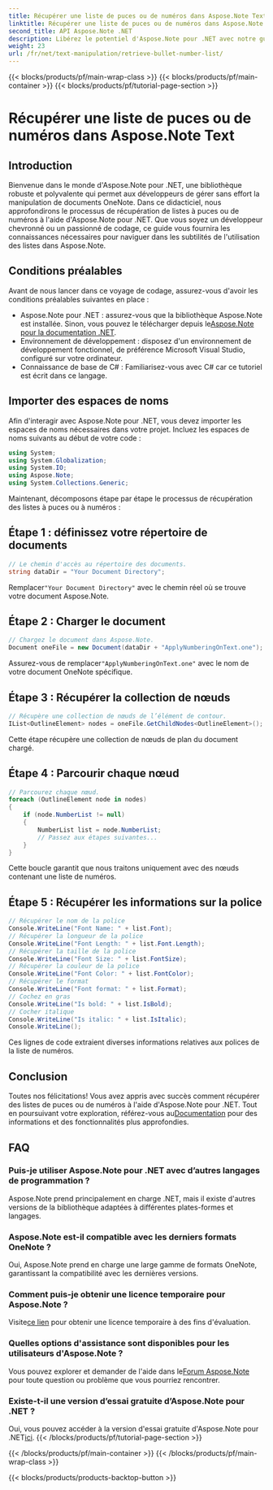 ```yaml
---
title: Récupérer une liste de puces ou de numéros dans Aspose.Note Text
linktitle: Récupérer une liste de puces ou de numéros dans Aspose.Note Text
second_title: API Aspose.Note .NET
description: Libérez le potentiel d'Aspose.Note pour .NET avec notre guide étape par étape sur la récupération de listes à puces ou de numéros. Élevez vos compétences en manipulation de documents OneNote !
weight: 23
url: /fr/net/text-manipulation/retrieve-bullet-number-list/
---
```


{{< blocks/products/pf/main-wrap-class >}}
{{< blocks/products/pf/main-container >}}
{{< blocks/products/pf/tutorial-page-section >}}

# Récupérer une liste de puces ou de numéros dans Aspose.Note Text

## Introduction
Bienvenue dans le monde d'Aspose.Note pour .NET, une bibliothèque robuste et polyvalente qui permet aux développeurs de gérer sans effort la manipulation de documents OneNote. Dans ce didacticiel, nous approfondirons le processus de récupération de listes à puces ou de numéros à l'aide d'Aspose.Note pour .NET. Que vous soyez un développeur chevronné ou un passionné de codage, ce guide vous fournira les connaissances nécessaires pour naviguer dans les subtilités de l'utilisation des listes dans Aspose.Note.
## Conditions préalables
Avant de nous lancer dans ce voyage de codage, assurez-vous d'avoir les conditions préalables suivantes en place :
-  Aspose.Note pour .NET : assurez-vous que la bibliothèque Aspose.Note est installée. Sinon, vous pouvez le télécharger depuis le[Aspose.Note pour la documentation .NET](https://reference.aspose.com/note/net/).
- Environnement de développement : disposez d'un environnement de développement fonctionnel, de préférence Microsoft Visual Studio, configuré sur votre ordinateur.
- Connaissance de base de C# : Familiarisez-vous avec C# car ce tutoriel est écrit dans ce langage.
## Importer des espaces de noms
Afin d'interagir avec Aspose.Note pour .NET, vous devez importer les espaces de noms nécessaires dans votre projet. Incluez les espaces de noms suivants au début de votre code :
```csharp
using System;
using System.Globalization;
using System.IO;
using Aspose.Note;
using System.Collections.Generic;
```
Maintenant, décomposons étape par étape le processus de récupération des listes à puces ou à numéros :
## Étape 1 : définissez votre répertoire de documents
```csharp
// Le chemin d'accès au répertoire des documents.
string dataDir = "Your Document Directory";
```
 Remplacer`"Your Document Directory"` avec le chemin réel où se trouve votre document Aspose.Note.
## Étape 2 : Charger le document
```csharp
// Chargez le document dans Aspose.Note.
Document oneFile = new Document(dataDir + "ApplyNumberingOnText.one");
```
 Assurez-vous de remplacer`"ApplyNumberingOnText.one"` avec le nom de votre document OneNote spécifique.
## Étape 3 : Récupérer la collection de nœuds
```csharp
// Récupère une collection de nœuds de l’élément de contour.
IList<OutlineElement> nodes = oneFile.GetChildNodes<OutlineElement>();
```
Cette étape récupère une collection de nœuds de plan du document chargé.
## Étape 4 : Parcourir chaque nœud
```csharp
// Parcourez chaque nœud.
foreach (OutlineElement node in nodes)
{
    if (node.NumberList != null)
    {
        NumberList list = node.NumberList;
        // Passez aux étapes suivantes...
    }
}
```
Cette boucle garantit que nous traitons uniquement avec des nœuds contenant une liste de numéros.
## Étape 5 : Récupérer les informations sur la police
```csharp
// Récupérer le nom de la police
Console.WriteLine("Font Name: " + list.Font);
// Récupérer la longueur de la police
Console.WriteLine("Font Length: " + list.Font.Length);
// Récupérer la taille de la police
Console.WriteLine("Font Size: " + list.FontSize);
// Récupérer la couleur de la police
Console.WriteLine("Font Color: " + list.FontColor);
// Récupérer le format
Console.WriteLine("Font format: " + list.Format);
// Cochez en gras
Console.WriteLine("Is bold: " + list.IsBold);
// Cocher italique
Console.WriteLine("Is italic: " + list.IsItalic);
Console.WriteLine();
```
Ces lignes de code extraient diverses informations relatives aux polices de la liste de numéros.
## Conclusion
 Toutes nos félicitations! Vous avez appris avec succès comment récupérer des listes de puces ou de numéros à l'aide d'Aspose.Note pour .NET. Tout en poursuivant votre exploration, référez-vous au[Documentation](https://reference.aspose.com/note/net/) pour des informations et des fonctionnalités plus approfondies.
## FAQ
### Puis-je utiliser Aspose.Note pour .NET avec d’autres langages de programmation ?
Aspose.Note prend principalement en charge .NET, mais il existe d'autres versions de la bibliothèque adaptées à différentes plates-formes et langages.
### Aspose.Note est-il compatible avec les derniers formats OneNote ?
Oui, Aspose.Note prend en charge une large gamme de formats OneNote, garantissant la compatibilité avec les dernières versions.
### Comment puis-je obtenir une licence temporaire pour Aspose.Note ?
 Visite[ce lien](https://purchase.aspose.com/temporary-license/) pour obtenir une licence temporaire à des fins d'évaluation.
### Quelles options d'assistance sont disponibles pour les utilisateurs d'Aspose.Note ?
Vous pouvez explorer et demander de l'aide dans le[Forum Aspose.Note](https://forum.aspose.com/c/note/28) pour toute question ou problème que vous pourriez rencontrer.
### Existe-t-il une version d’essai gratuite d’Aspose.Note pour .NET ?
 Oui, vous pouvez accéder à la version d'essai gratuite d'Aspose.Note pour .NET[ici](https://releases.aspose.com/).
{{< /blocks/products/pf/tutorial-page-section >}}

{{< /blocks/products/pf/main-container >}}
{{< /blocks/products/pf/main-wrap-class >}}

{{< blocks/products/products-backtop-button >}}
